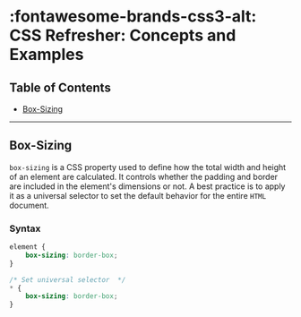 # :fontawesome-brands-css3-alt: CSS Refresher: Concepts and Examples

## Table of Contents

- [Box-Sizing](#box-sizing)

---

## Box-Sizing

`box-sizing` is a CSS property used to define how the total width and height of an element are calculated. It controls whether the padding and border are included in the element's dimensions or not. A best practice is to apply it as a universal selector to set the default behavior for the entire `HTML` document.

### Syntax

```css
element {
    box-sizing: border-box;
}

/* Set universal selector  */
* {
    box-sizing: border-box;
}
```

